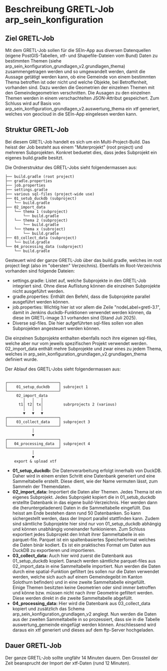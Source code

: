 # Beschreibung GRETL-Job arp_sein_konfiguration

## Ziel GRETL-Job
Mit dem GRETL-Job sollen für die SEIn-App aus diversen Datenquellen (eigene PostGIS-Tabellen, xtf- und Shapefile-Dateien vom Bund) Daten zu bestimmten Themen (siehe arp_sein_konfiguration_grundlagen_v2.grundlagen_thema) zusammengetragen werden und so umgewandelt werden, damit die Aussage getätigt werden kann, ob eine Gemeinde von einem bestimmten Thema betroffen ist oder nicht und welche Objekte, bei Betroffenheit, vorhanden sind. Dazu werden die Geometrien der einzelnen Themen mit den Gemeindegeometrien verschnitten. Die Ausagen zu den einzelnen Themen werden in einem verschachtelten JSON-Attribut gespeichert. Zum Schluss wird auf Basis von arp_sein_konfiguration_grundlagen_v2.auswertung_thema ein xtf generiert, welches von geocloud in die SEIn-App eingelesen werden kann.

## Struktur GRETL-Job
Bei diesem GRETL-Job handelt es sich um ein Multi-Project-Build. Das heisst der Job besteht aus einem "Muterprojekt" (root project) und mehreren Subprojekten. Konkret beduetet dies, dass jedes Subprojekt ein eigenes build.gradle besitzt.

Die Ordnerstruktur des GRETL-Jobs sieht folgendermassen aus:

```
├── build.gradle (root project)
├── gradle.properties
├── job.properties
├── settings.gradle
├── various sql-files (project-wide use)
├── 01_setub_duckdb (subproject)
│   └── build.gradle    
├── 02_import_data
│   └── thema 1 (subproject)
│       └── build.gradle 
│   └── thema 2 (subproject)
│       └── build.gradle
│   └── thema x (subroject)
│       └── build.gradle
├── 03_collect_data (subproject)
│   └── build.gradle
└── 04_processing_data (subproject)
    └── build.gradle
```
Gesteuert wird der ganze GRETL-Job über das build.gradle, welches im root project liegt (also im "obersten" Verzeichnis). Ebenfalls im Root-Verzeichnis vorhanden sind folgende Dateien:
- settings.gradle: Listet auf, welche Subprojekte in den GRETL-Job integriert sind. Ohne diese Auflistung können die einzelnen Subprojekte nicht ausgeführt werden.
- gradle.properties: Enthält den Befehl, dass die Subprojekte parallel ausgeführt werden können.
- job.properties: Wichtig hier ist vor allem die Zeile "nodeLabel=gretl-3.1", damit in Jenkins duckdb-Funktionen verwendet werden können, da diese im GRETL-image 3.1 vorhanden sind (Stand Juli 2025).
- Diverse sql-files. Die hier aufgeführten sql-files sollen von allen Subprojekten angesteuert werden können.

Die einzelnen Subprojekte enthalten ebenfalls noch ihre eigenen sql-files, welche aber nur vom jeweils spezifischen Projekt verwendet werden.
02_import_data enthält mehre Subprojekte und zwar eines zu jedem Thema, welches in arp_sein_konfiguration_grundlagen_v2.grundlagen_thema definiert wurde.

Der Ablauf des GRETL-Jobs sieht folgendermassen aus:

```

┌───────────────────────┐
│    01_setup_duckdb    │ subroject 1
└───────────────────────┘
     02_import_data
        │   │   │
      t1│ t2│ tx│         subrprojects 2 (various)
        │   │   │   
        ▼   ▼   ▼
┌───────────────────────┐
│    03_collect_data    │ subproject 3
└───────────────────────┘
            │               
            ▼
┌───────────────────────┐
│   04_processing_data  │ subproject 4
└───────────────────────┘
            │               
            ▼
    export & upload xtf
```
- <b>01_setup_duckdb:</b> Die Datenverarbeitung erfolgt innerhalb von DuckDB. Daher wird in einem ersten Schritt eine Datenbank generiert und eine Sammeltabelle erstellt. Diese dient, wie der Name vermuten lässt, zum Sammeln der Themendaten.
- <b>02_import_data:</b> Importiert die Daten aller Themen. Jedes Thema ist ein eigenes Subprojekt. Jedes Subprojekt kopiert die in 01_setub_duckdb erstellte Datenbank in das eigene build-Verzeichnis. Hier werden dann die (heruntergeladenen) Daten in die Sammeltabelle eingefüllt. Das heisst am Ende bestehen dann rund 50 Datenbanken. So kann sichergestellt werden, dass der Import parallel stattfinden kann. Zudem sind sämtliche Subprojekte hier sind nur von 01_setup_duckdb abhängig und können unabhängig voneinander funkionieren. Zum Schluss exportiert jedes Subprojekt den Inhalt ihrer Sammeltabelle in ein parquet-file. Parquet ist ein spaltenbasiertes Speicherformat welches die Daten binär kodiert. Es ist ein praktisches Format um Daten aus DuckDB zu exportieren und importieren. 
- <b>03_collect_data:</b> Auch hier wird zuerst die Datenbank aus 01_setup_duckdb kopiert. Danach werden sämtliche parquet-files aus 02_import_data in eine Sammeltabelle importiert. Nun werden die Daten durch eine spatial-Funktion gefiltert (es sollen nur die Daten verwendet werden, welche sich auch auf einem Gemeindegeibt im Kanton Solothurn befinden) und in eine zweite Sammeltabelle eingefüllt.<br>
Einige Themen besitzten keine Geometrien oder sind immer betroffen und könne bzw. müssen nicht nach ihrer Geometrie gefiltert werden. Diese werden direkt in die zweite Sammeltabelle abgefüllt.
- <b>04_processing_data:</b> Hier wird die Datenbank aus 03_collect_data kopiert und zusätzlich das Schema arp_sein_konfiguration_grundlagen_v2 anglegt. Nun werden die Daten aus der zweiten Sammeltabelle in so prozessiert, dass sie in die Tabelle auswertung_gemeinde eingefügt werden können. Anschliessend wird daraus ein xtf generiert und dieses auf dem ftp-Server hochgeladen.

## Dauer GRETL-Job
Der ganze GRETL-Job sollte ungfähr 14 Minuten dauern. Den Grossteil der Zeit beansprucht der Import der xtf-Daten (rund 12 Minuten).